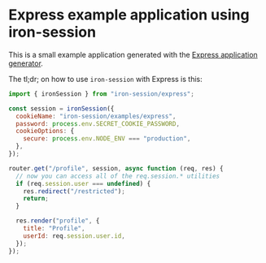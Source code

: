 # Express example application using iron-session

This is a small example application generated with the [Express application generator](https://expressjs.com/en/starter/generator.html).

The tl;dr; on how to use `iron-session` with Express is this:

```js
import { ironSession } from "iron-session/express";

const session = ironSession({
  cookieName: "iron-session/examples/express",
  password: process.env.SECRET_COOKIE_PASSWORD,
  cookieOptions: {
    secure: process.env.NODE_ENV === "production",
  },
});

router.get("/profile", session, async function (req, res) {
  // now you can access all of the req.session.* utilities
  if (req.session.user === undefined) {
    res.redirect("/restricted");
    return;
  }

  res.render("profile", {
    title: "Profile",
    userId: req.session.user.id,
  });
});
```
